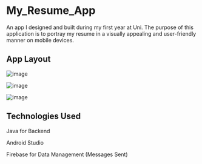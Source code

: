 # My_Resume_App
An app I designed and built during my first year at Uni.
The purpose of this application is to portray my resume in a visually appealing and user-friendly manner on mobile devices.

## App Layout

![image](https://github.com/yuvrajsingh001/My_Resume_App/assets/64212975/bb7e68cb-26d0-4ab0-87ea-9ff9bfcb93f0)

![image](https://github.com/yuvrajsingh001/My_Resume_App/assets/64212975/c6809d92-25c3-4981-b0b1-da7c730aad9b)

![image](https://github.com/yuvrajsingh001/My_Resume_App/assets/64212975/66f73081-ea34-4afb-a69f-bcd5fc01e074)

## Technologies Used
Java for Backend

Android Studio 

Firebase for Data Management (Messages Sent)
